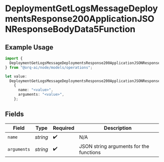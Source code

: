 # DeploymentGetLogsMessageDeploymentsResponse200ApplicationJSONResponseBodyData5Function

## Example Usage

```typescript
import {
  DeploymentGetLogsMessageDeploymentsResponse200ApplicationJSONResponseBodyData5Function,
} from "@orq-ai/node/models/operations";

let value:
  DeploymentGetLogsMessageDeploymentsResponse200ApplicationJSONResponseBodyData5Function =
    {
      name: "<value>",
      arguments: "<value>",
    };
```

## Fields

| Field                                   | Type                                    | Required                                | Description                             |
| --------------------------------------- | --------------------------------------- | --------------------------------------- | --------------------------------------- |
| `name`                                  | *string*                                | :heavy_check_mark:                      | N/A                                     |
| `arguments`                             | *string*                                | :heavy_check_mark:                      | JSON string arguments for the functions |